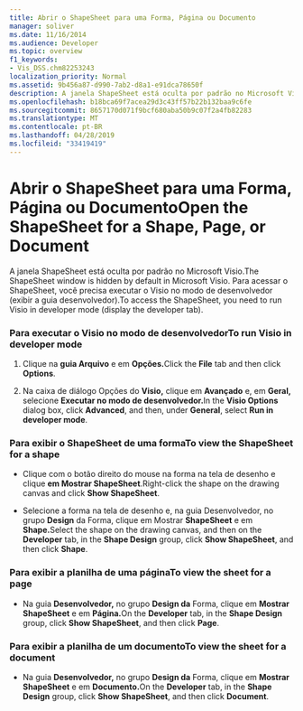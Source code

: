 ```yaml
---
title: Abrir o ShapeSheet para uma Forma, Página ou Documento
manager: soliver
ms.date: 11/16/2014
ms.audience: Developer
ms.topic: overview
f1_keywords:
- Vis_DSS.chm82253243
localization_priority: Normal
ms.assetid: 9b456a87-d990-7ab2-d8a1-e91dca78650f
description: A janela ShapeSheet está oculta por padrão no Microsoft Visio. Para acessar o ShapeSheet, você precisa executar o Visio no modo de desenvolvedor (exibir a guia desenvolvedor).
ms.openlocfilehash: b18bca69f7acea29d3c43ff57b22b132baa9c6fe
ms.sourcegitcommit: 8657170d071f9bcf680aba50b9c07f2a4fb82283
ms.translationtype: MT
ms.contentlocale: pt-BR
ms.lasthandoff: 04/28/2019
ms.locfileid: "33419419"
---
```

# <a name="open-the-shapesheet-for-a-shape-page-or-document"></a><span data-ttu-id="7ea00-104">Abrir o ShapeSheet para uma Forma, Página ou Documento</span><span class="sxs-lookup"><span data-stu-id="7ea00-104">Open the ShapeSheet for a Shape, Page, or Document</span></span>

<span data-ttu-id="7ea00-105">A janela ShapeSheet está oculta por padrão no Microsoft Visio.</span><span class="sxs-lookup"><span data-stu-id="7ea00-105">The ShapeSheet window is hidden by default in Microsoft Visio.</span></span> <span data-ttu-id="7ea00-106">Para acessar o ShapeSheet, você precisa executar o Visio no modo de desenvolvedor (exibir a guia desenvolvedor).</span><span class="sxs-lookup"><span data-stu-id="7ea00-106">To access the ShapeSheet, you need to run Visio in developer mode (display the developer tab).</span></span>
  
### <a name="to-run-visio-in-developer-mode"></a><span data-ttu-id="7ea00-107">Para executar o Visio no modo de desenvolvedor</span><span class="sxs-lookup"><span data-stu-id="7ea00-107">To run Visio in developer mode</span></span>

1. <span data-ttu-id="7ea00-108">Clique na **guia Arquivo** e em **Opções.**</span><span class="sxs-lookup"><span data-stu-id="7ea00-108">Click the **File** tab and then click **Options**.</span></span>
    
2. <span data-ttu-id="7ea00-109">Na caixa de diálogo Opções do **Visio,** clique em **Avançado** e, em **Geral,** selecione **Executar no modo de desenvolvedor.**</span><span class="sxs-lookup"><span data-stu-id="7ea00-109">In the **Visio Options** dialog box, click **Advanced**, and then, under **General**, select **Run in developer mode**.</span></span>
    
### <a name="to-view-the-shapesheet-for-a-shape"></a><span data-ttu-id="7ea00-110">Para exibir o ShapeSheet de uma forma</span><span class="sxs-lookup"><span data-stu-id="7ea00-110">To view the ShapeSheet for a shape</span></span>

- <span data-ttu-id="7ea00-111">Clique com o botão direito do mouse na forma na tela de desenho e clique **em Mostrar ShapeSheet**.</span><span class="sxs-lookup"><span data-stu-id="7ea00-111">Right-click the shape on the drawing canvas and click **Show ShapeSheet**.</span></span>
    
- <span data-ttu-id="7ea00-112">Selecione a forma na tela de  desenho e, na guia Desenvolvedor, no grupo **Design** da Forma, clique em Mostrar **ShapeSheet** e em **Shape.**</span><span class="sxs-lookup"><span data-stu-id="7ea00-112">Select the shape on the drawing canvas, and then on the **Developer** tab, in the **Shape Design** group, click **Show ShapeSheet**, and then click **Shape**.</span></span>
    
### <a name="to-view-the-sheet-for-a-page"></a><span data-ttu-id="7ea00-113">Para exibir a planilha de uma página</span><span class="sxs-lookup"><span data-stu-id="7ea00-113">To view the sheet for a page</span></span>

- <span data-ttu-id="7ea00-114">Na guia **Desenvolvedor,** no grupo **Design da** Forma, clique em **Mostrar ShapeSheet** e em **Página.**</span><span class="sxs-lookup"><span data-stu-id="7ea00-114">On the **Developer** tab, in the **Shape Design** group, click **Show ShapeSheet**, and then click **Page**.</span></span>
    
### <a name="to-view-the-sheet-for-a-document"></a><span data-ttu-id="7ea00-115">Para exibir a planilha de um documento</span><span class="sxs-lookup"><span data-stu-id="7ea00-115">To view the sheet for a document</span></span>

- <span data-ttu-id="7ea00-116">Na guia **Desenvolvedor,** no grupo **Design da** Forma, clique em **Mostrar ShapeSheet** e em **Documento.**</span><span class="sxs-lookup"><span data-stu-id="7ea00-116">On the **Developer** tab, in the **Shape Design** group, click **Show ShapeSheet**, and then click **Document**.</span></span>
    

